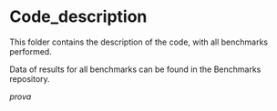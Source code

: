 # Code_description
This folder contains the description of the code, with all benchmarks performed.

Data of results for all benchmarks can be found in the Benchmarks repository.

*prova*
